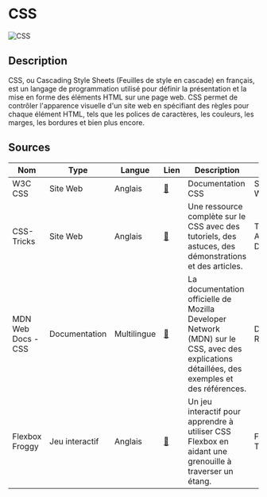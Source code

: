 # CSS

![CSS](https://fr.w3docs.com/uploads/media/default/0001/05/6d07a36ebe6d55273b39440f2391f1d7e6d4092a.png "Image de css")


## Description

CSS, ou Cascading Style Sheets (Feuilles de style en cascade) en français, est un langage de programmation utilisé pour définir la présentation et la mise en forme des éléments HTML sur une page web. CSS permet de contrôler l'apparence visuelle d'un site web en spécifiant des règles pour chaque élément HTML, tels que les polices de caractères, les couleurs, les marges, les bordures et bien plus encore.

## Sources

Nom | Type | Langue | Lien | Description | Tags | Note
 --- | --- | --- | --- | --- | --- | --- 
W3C CSS|Site Web|Anglais|[:link:](https://www.w3.org/Style/CSS/)|Documentation CSS|Site web du W3C - CSS|⭐⭐⭐
| CSS-Tricks | Site Web | Anglais | [:link:](https://css-tricks.com/) | Une ressource complète sur le CSS avec des tutoriels, des astuces, des démonstrations et des articles. | Tutoriels, Astuces, Démos | ⭐⭐⭐⭐⭐ |
| MDN Web Docs - CSS | Documentation | Multilingue | [:link:](https://developer.mozilla.org/en-US/docs/Web/CSS) | La documentation officielle de Mozilla Developer Network (MDN) sur le CSS, avec des explications détaillées, des exemples et des références. | Documentation, Référence | ⭐⭐⭐⭐ |
| Flexbox Froggy | Jeu interactif | Anglais | [:link:](https://flexboxfroggy.com/) | Un jeu interactif pour apprendre à utiliser CSS Flexbox en aidant une grenouille à traverser un étang. | Flexbox, Jeu, Tutoriel | ⭐⭐⭐⭐ |
